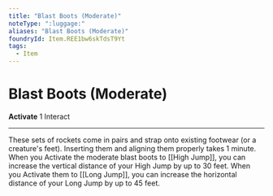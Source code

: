 ```yaml
---
title: "Blast Boots (Moderate)"
noteType: ":luggage:"
aliases: "Blast Boots (Moderate)"
foundryId: Item.REE1bw6skTdsT9Yt
tags:
  - Item
---
```


# Blast Boots (Moderate)

**Activate** 1 Interact

* * *

These sets of rockets come in pairs and strap onto existing footwear (or a creature's feet). Inserting them and aligning them properly takes 1 minute. When you Activate the moderate blast boots to [[High Jump]], you can increase the vertical distance of your High Jump by up to 30 feet. When you Activate them to [[Long Jump]], you can increase the horizontal distance of your Long Jump by up to 45 feet.
